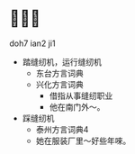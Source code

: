 # 𧰵洋机
doh7 ian2 ji1
+ 踏缝纫机，运行缝纫机
  * 东台方言词典
  * 兴化方言词典
    + 借指从事缝纫职业
    - 他在南门外～。
+ 踩缝纫机
  * 泰州方言词典4
  - 她在服装厂里～好些年唻。
